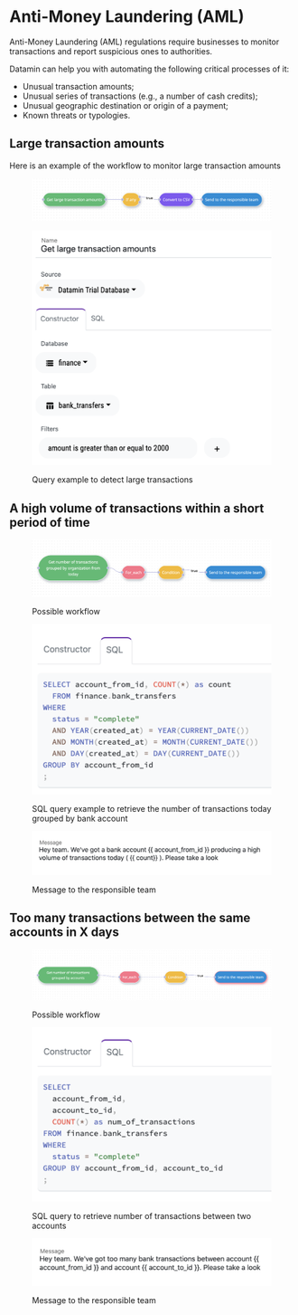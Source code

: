 # Anti-Money Laundering (AML)

Anti-Money Laundering (AML) regulations require businesses to monitor transactions and report suspicious ones to authorities.

Datamin can help you with automating the following critical processes of it:

* Unusual transaction amounts;
* Unusual series of transactions (e.g., a number of cash credits);
* Unusual geographic destination or origin of a payment;&#x20;
* Known threats or typologies.

## Large transaction amounts

Here is an example of the workflow to monitor large transaction amounts

<figure><img src="../.gitbook/assets/Screenshot 2022-10-10 at 15.40.05.png" alt=""><figcaption></figcaption></figure>

<figure><img src="../.gitbook/assets/Screenshot 2022-10-10 at 15.39.41.png" alt=""><figcaption><p>Query example to detect large transactions</p></figcaption></figure>

## A high volume of transactions within a short period of time

<figure><img src="../.gitbook/assets/Screenshot 2022-10-14 at 18.35.30.png" alt=""><figcaption><p>Possible workflow</p></figcaption></figure>

<figure><img src="../.gitbook/assets/Screenshot 2022-10-14 at 18.35.46.png" alt=""><figcaption><p>SQL query example to retrieve the number of transactions today grouped by bank account</p></figcaption></figure>

<figure><img src="../.gitbook/assets/Screenshot 2022-10-14 at 18.36.18.png" alt=""><figcaption><p>Message to the responsible team</p></figcaption></figure>

## Too many transactions between the same accounts in X days

<figure><img src="../.gitbook/assets/Screenshot 2022-10-14 at 19.18.30.png" alt=""><figcaption><p>Possible workflow</p></figcaption></figure>

<figure><img src="../.gitbook/assets/Screenshot 2022-10-14 at 19.18.39.png" alt=""><figcaption><p>SQL query to retrieve number of transactions between two accounts</p></figcaption></figure>

<figure><img src="../.gitbook/assets/Screenshot 2022-10-14 at 19.18.53.png" alt=""><figcaption><p>Message to the responsible team</p></figcaption></figure>
